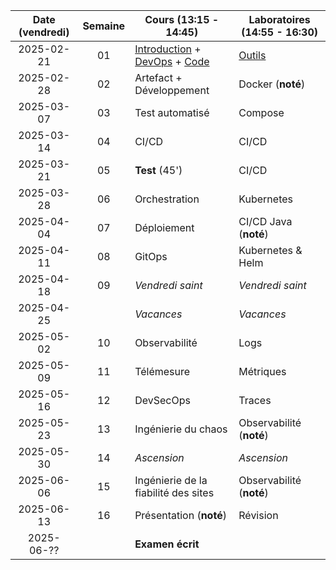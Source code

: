 | Date (vendredi) | Semaine | Cours (13:15 - 14:45)                                                                            | Laboratoires (14:55 - 16:30) |
| :-------------: | :-----: | ------------------------------------------------------------------------------------------------ | ---------------------------- |
|   2025-02-21    |   01    | [Introduction](/docs/introduction) + [DevOps](/docs/lessons/devops) + [Code](/docs/lessons/code) | [Outils](/docs/labs/tools)   |
|   2025-02-28    |   02    | Artefact + Développement                                                                         | Docker (**noté**)            |
|   2025-03-07    |   03    | Test automatisé                                                                                  | Compose                      |
|   2025-03-14    |   04    | CI/CD                                                                                            | CI/CD                        |
|   2025-03-21    |   05    | **Test** (45')                                                                                   | CI/CD                        |
|   2025-03-28    |   06    | Orchestration                                                                                    | Kubernetes                   |
|   2025-04-04    |   07    | Déploiement                                                                                      | CI/CD Java (**noté**)        |
|   2025-04-11    |   08    | GitOps                                                                                           | Kubernetes & Helm            |
|   2025-04-18    |   09    | _Vendredi saint_                                                                                 | _Vendredi saint_             |
|   2025-04-25    |         | _Vacances_                                                                                       | _Vacances_                   |
|   2025-05-02    |   10    | Observabilité                                                                                    | Logs                         |
|   2025-05-09    |   11    | Télémesure                                                                                       | Métriques                    |
|   2025-05-16    |   12    | DevSecOps                                                                                        | Traces                       |
|   2025-05-23    |   13    | Ingénierie du chaos                                                                              | Observabilité (**noté**)     |
|   2025-05-30    |   14    | _Ascension_                                                                                      | _Ascension_                  |
|   2025-06-06    |   15    | Ingénierie de la fiabilité des sites                                                             | Observabilité (**noté**)     |
|   2025-06-13    |   16    | Présentation (**noté**)                                                                          | Révision                     |
|   2025-06-??    |         | **Examen écrit**                                                                                 |                              |
